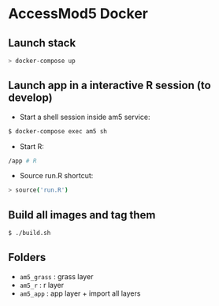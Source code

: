 # AccessMod5 Docker

##  Launch stack 

```sh
> docker-compose up
```

## Launch app in a interactive R session (to develop)

- Start a shell session inside am5 service:

```sh
$ docker-compose exec am5 sh
```

- Start R:

```sh
/app # R
```

- Source run.R shortcut:

```sh
> source('run.R')
```


## Build all images and tag them

```sh
$ ./build.sh
```

## Folders

  - `am5_grass` : grass layer
  - `am5_r` : r layer
  - `am5_app` : app layer + import all layers


